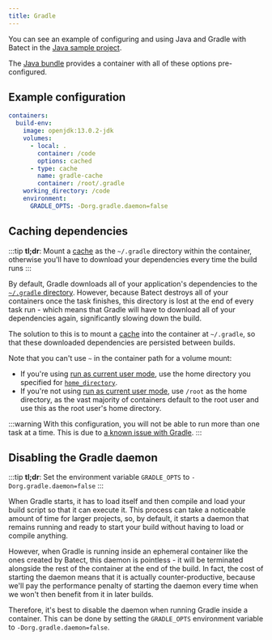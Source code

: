 ```yaml
---
title: Gradle
---
```


You can see an example of configuring and using Java and Gradle with Batect in the [Java sample project](https://github.com/batect/batect-sample-java).

The [Java bundle](https://github.com/batect/java-bundle) provides a container with all of these options pre-configured.

## Example configuration

```yaml title="batect.yml"
containers:
  build-env:
    image: openjdk:13.0.2-jdk
    volumes:
      - local: .
        container: /code
        options: cached
      - type: cache
        name: gradle-cache
        container: /root/.gradle
    working_directory: /code
    environment:
      GRADLE_OPTS: -Dorg.gradle.daemon=false
```

## Caching dependencies

:::tip
**tl;dr**: Mount a [cache](../../concepts/caches.md) as the `~/.gradle` directory within the container, otherwise you'll have to download your dependencies every time the build runs
:::

By default, Gradle downloads all of your application's dependencies to the [`~/.gradle` directory](https://docs.gradle.org/current/userguide/directory_layout.html#dir:gradle_user_home).
However, because Batect destroys all of your containers once the task finishes, this directory is lost at the end of every task run - which means that Gradle
will have to download all of your dependencies again, significantly slowing down the build.

The solution to this is to mount a [cache](../../concepts/caches.md) into the container at `~/.gradle`, so that these downloaded dependencies are persisted between builds.

Note that you can't use `~` in the container path for a volume mount:

- If you're using [run as current user mode](../../concepts/run-as-current-user-mode.md), use the home directory you specified for [`home_directory`](../../reference/config/containers.md#run_as_current_user).
- If you're not using [run as current user mode](../../concepts/run-as-current-user-mode.md), use `/root` as the home directory, as the vast majority of containers
  default to the root user and use this as the root user's home directory.

:::warning
With this configuration, you will not be able to run more than one task at a time. This is due to [a known issue with Gradle](https://github.com/gradle/gradle/issues/851).
:::

## Disabling the Gradle daemon

:::tip
**tl;dr**: Set the environment variable `GRADLE_OPTS` to `-Dorg.gradle.daemon=false`
:::

When Gradle starts, it has to load itself and then compile and load your build script so that it can execute it. This process can take a noticeable amount of time for
larger projects, so, by default, it starts a daemon that remains running and ready to start your build without having to load or compile anything.

However, when Gradle is running inside an ephemeral container like the ones created by Batect, this daemon is pointless - it will be terminated alongside the
rest of the container at the end of the build. In fact, the cost of starting the daemon means that it is actually counter-productive, because we'll pay the
performance penalty of starting the daemon every time when we won't then benefit from it in later builds.

Therefore, it's best to disable the daemon when running Gradle inside a container. This can be done by setting the `GRADLE_OPTS` environment variable to
`-Dorg.gradle.daemon=false`.
